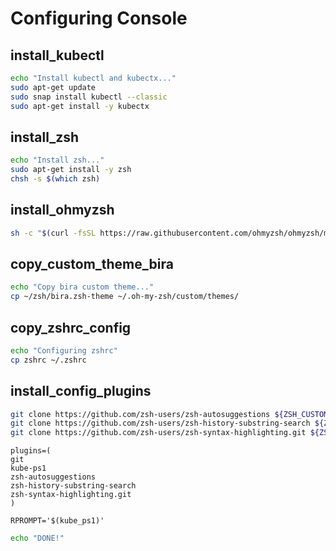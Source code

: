 # Configuring Console

## install_kubectl

```bash
echo "Install kubectl and kubectx..."
sudo apt-get update
sudo snap install kubectl --classic
sudo apt-get install -y kubectx
```

## install_zsh

```bash
echo "Install zsh..."
sudo apt-get install -y zsh
chsh -s $(which zsh)
```

## install_ohmyzsh

```bash
sh -c "$(curl -fsSL https://raw.githubusercontent.com/ohmyzsh/ohmyzsh/master/tools/install.sh)"
```

## copy_custom_theme_bira

```bash
echo "Copy bira custom theme..."
cp ~/zsh/bira.zsh-theme ~/.oh-my-zsh/custom/themes/
```

## copy_zshrc_config

```bash
echo "Configuring zshrc"
cp zshrc ~/.zshrc
```

## install_config_plugins

```bash
git clone https://github.com/zsh-users/zsh-autosuggestions ${ZSH_CUSTOM:-~/.oh-my-zsh/custom}/plugins/zsh-autosuggestions
git clone https://github.com/zsh-users/zsh-history-substring-search ${ZSH_CUSTOM:-~/.oh-my-zsh/custom}/plugins/zsh-history-substring-search
git clone https://github.com/zsh-users/zsh-syntax-highlighting.git ${ZSH_CUSTOM:-~/.oh-my-zsh/custom}/plugins/zsh-syntax-highlighting
``` 

```
plugins=(
git
kube-ps1
zsh-autosuggestions
zsh-history-substring-search
zsh-syntax-highlighting.git
)

RPROMPT='$(kube_ps1)'
``` 

```bash
echo "DONE!"
```
